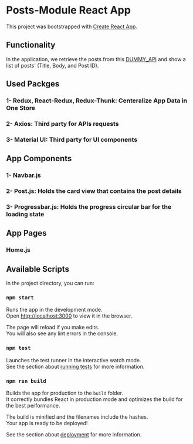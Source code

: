 # Posts-Module React App

This project was bootstrapped with [Create React App](https://github.com/facebook/create-react-app).

## Functionality

In the application, we retrieve the posts from this [DUMMY_API](https://jsonplaceholder.typicode.com/posts) and show a list of posts' (Title, Body, and Post ID). 

## Used Packges

### 1- Redux, React-Redux, Redux-Thunk: Centeralize App Data in One Store
### 2- Axios: Third party for APIs requests
### 3- Material UI: Third party for UI components

## App Components

### 1- Navbar.js 
### 2- Post.js: Holds the card view that contains the post details
### 3- Progressbar.js: Holds the progress circular bar for the loading state

## App Pages

### Home.js 


## Available Scripts

In the project directory, you can run:

### `npm start`

Runs the app in the development mode.\
Open [http://localhost:3000](http://localhost:3000) to view it in the browser.

The page will reload if you make edits.\
You will also see any lint errors in the console.

### `npm test`

Launches the test runner in the interactive watch mode.\
See the section about [running tests](https://facebook.github.io/create-react-app/docs/running-tests) for more information.

### `npm run build`

Builds the app for production to the `build` folder.\
It correctly bundles React in production mode and optimizes the build for the best performance.

The build is minified and the filenames include the hashes.\
Your app is ready to be deployed!

See the section about [deployment](https://facebook.github.io/create-react-app/docs/deployment) for more information.

